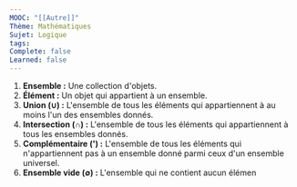 ```yaml
---
MOOC: "[[Autre]]"
Thème: Mathématiques
Sujet: Logique
tags: 
Complete: false
Learned: false
---
```

1. **Ensemble :** Une collection d'objets.
2. **Élément :** Un objet qui appartient à un ensemble.
3. **Union (∪) :** L'ensemble de tous les éléments qui appartiennent à au moins l'un des ensembles donnés.
4. **Intersection (∩) :** L'ensemble de tous les éléments qui appartiennent à tous les ensembles donnés.
5. **Complémentaire (') :** L'ensemble de tous les éléments qui n'appartiennent pas à un ensemble donné parmi ceux d'un ensemble universel.
6. **Ensemble vide (∅) :** L'ensemble qui ne contient aucun élémen